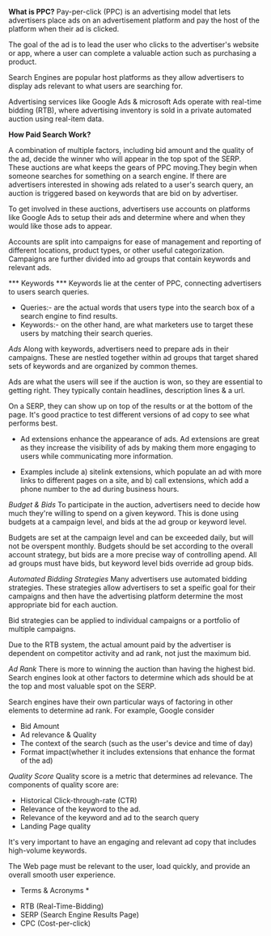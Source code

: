 **What is PPC?**
Pay-per-click (PPC) is an advertising model that lets advertisers place ads on an advertisement platform and pay the host of the platform when their ad is clicked.

The goal of the ad is to lead the user who clicks to the advertiser's website or app, where a user can complete a valuable action such as purchasing a product.

Search Engines are popular host platforms as they allow advertisers to display ads relevant to what users are searching for.

Advertising services like Google Ads & microsoft Ads operate with real-time bidding (RTB), where advertising inventory is sold in a private automated auction using real-item data.

**How Paid Search Work?**

A combination of multiple factors, including bid amount and the quality of the ad, decide the winner who will appear in the top spot of the SERP.
These auctions are what keeps the gears of PPC moving.They begin when someone searches for something on a search engine. If there are advertisers interested in showing ads related to a user's search query, an auction is triggered based on keywords that are bid on by advertiser.

To get involved in these auctions, advertisers use accounts on platforms like Google Ads to setup their ads and determine where and when they would like those ads to appear.

Accounts are split into campaigns for ease of management and reporting of different locations, product types, or other useful categorization. Campaigns are further divided into ad groups that contain keywords and relevant ads.

*** Keywords ***
Keywords lie at the center of PPC, connecting advertisers to users search queries.
- Queries:- are the actual words that users type into the search box of a search engine to find results.
- Keywords:- on the other hand, are what marketers use to target these users by matching their search queries.

*Ads*
Along with keywords, advertisers need to prepare ads in their campaigns. These are nestled together within ad groups that target shared sets of keywords and are organized by common themes. 

Ads are what the users will see if the auction is won, so they are essential to getting right. They typically contain headlines, description lines & a url. 

On a SERP, they can show up on top of the results or at the bottom of the page. It's good practice to test different versions of ad copy to see what performs best.

- Ad extensions enhance the appearance of ads. Ad extensions are great as they increase the visibility of ads by making them more engaging to users while communicating more information.

- Examples include a) sitelink extensions, which populate an ad with more links to different pages on a site, and b) call extensions, which add a phone number to the ad during business hours.


*Budget & Bids*
To participate in the auction, advertisers need to decide how much they're willing to spend on a given keyword. This is done using budgets at a campaign level, and bids at the ad group or keyword level.

Budgets are set at the campaign level and can be exceeded daily, but will not be overspent monthly. Budgets should be set according to the overall account strategy, but bids are a more precise way of controlling apend. All ad groups must have bids, but keyword level bids override ad group bids.

*Automated Bidding Strategies*
Many advertisers use automated bidding strategies. These strategies allow advertisers to set a speific goal for their campaigns and then have the advertising platform determine the most appropriate bid for each auction. 

Bid strategies can be applied to individual campaigns or a portfolio of multiple campaigns.

Due to the RTB system, the actual amount paid by the advertiser is dependent on competitor activity and ad rank, not just the maximum bid.

*Ad Rank*
There is more to winning the auction than having the highest bid. Search engines look at other factors to determine which ads should be at the top and most valuable spot on the SERP. 

Search engines have their own particular ways of factoring in other elements to determine ad rank. For example, Google consider
- Bid Amount
- Ad relevance & Quality
- The context of the search (such as the user's device and time of day)
- Format impact(whether it includes extensions that enhance the format of the ad)

*Quality Score*
Quality score is a metric that determines ad relevance.
The components of quality score are:
- Historical Click-through-rate (CTR)
- Relevance of the keyword to the ad.
- Relevance of the keyword and ad to the search query
- Landing Page quality

It's very important to have an engaging and relevant ad copy that includes high-volume keywords.

The Web page must be relevant to the user, load quickly, and provide an overall smooth user experience.



* Terms & Acronyms *
- RTB (Real-Time-Bidding)
- SERP (Search Engine Results Page)
- CPC (Cost-per-click)